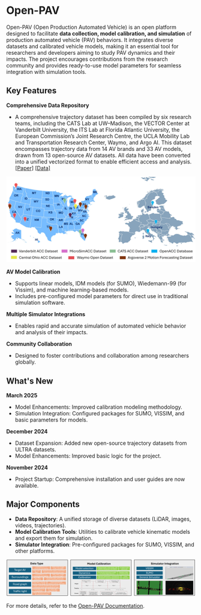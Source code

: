 # Open-PAV

Open-PAV (Open Production Automated Vehicle) is an open platform designed to facilitate **data collection, model calibration, and simulation** of production automated vehicle (PAV) behaviors. It integrates diverse datasets and calibrated vehicle models, making it an essential tool for researchers and developers aiming to study PAV dynamics and their impacts. The project encourages contributions from the research community and provides ready-to-use model parameters for seamless integration with simulation tools.

## Key Features

**Comprehensive Data Repository**

- A comprehensive trajectory dataset has been compiled by six research teams, including the CATS Lab at UW–Madison, the VECTOR Center at Vanderbilt University, the ITS Lab at Florida Atlantic University, the European Commission’s Joint Research Centre, the UCLA Mobility Lab and Transportation Research Center, Waymo, and Argo AI. This dataset encompasses trajectory data from 14 AV brands and 33 AV models, drawn from 13 open-source AV datasets. All data have been converted into a unified vectorized format to enable efficient access and analysis.  [[Paper]](https://www.nature.com/articles/s41597-024-03795-y) [[Data]](https://github.com/CATS-Lab/Filed-Experiment-Data-ULTra-AV)
<img src="images/Dataset.png" alt="Major Components" width="600">

**AV Model Calibration**

- Supports linear models, IDM models (for SUMO), Wiedemann-99 (for Vissim), and machine learning-based models.
- Includes pre-configured model parameters for direct use in traditional simulation software.

**Multiple Simulator Integrations**

- Enables rapid and accurate simulation of automated vehicle behavior and analysis of their impacts.

**Community Collaboration**

- Designed to foster contributions and collaboration among researchers globally.

## What's New

**March 2025**

- Model Enhancements: Improved calibration modeling methodology.
- Simulation Integration: Configured packages for SUMO, VISSIM, and basic parameters for models.

**December 2024**

- Dataset Expansion: Added new open-source trajectory datasets from ULTRA datasets.
- Model Enhancements: Improved basic logic for the project.

**November 2024**

- Project Startup: Comprehensive installation and user guides are now available.

## Major Components

- **Data Repository**: A unified storage of diverse datasets (LiDAR, images, videos, trajectories).
- **Model Calibration Tools**: Utilities to calibrate vehicle kinematic models and export them for simulation.
- **Simulator Integration**: Pre-configured packages for SUMO, VISSIM, and other platforms.
<img src="images/Workflow.png" alt="Major Components" width="600">


For more details, refer to the [Open-PAV Documentation](#).
